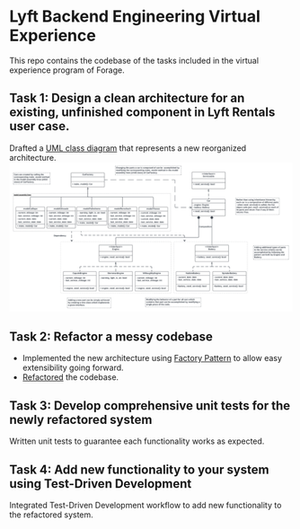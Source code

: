 # Lyft Backend Engineering Virtual Experience
This repo contains the codebase of the tasks included in the virtual experience program of Forage.

## Task 1: Design a clean architecture for an existing, unfinished component in Lyft Rentals user case.
Drafted a [UML class diagram](https://www.visual-paradigm.com/guide/uml-unified-modeling-language/uml-class-diagram-tutorial/) that represents a new reorganized architecture.
![UML Diagram of New Architecture](UML_diagram_Lyft_backend_project.png)

## Task 2: Refactor a messy codebase
- Implemented the new architecture using [Factory Pattern](https://refactoring.guru/design-patterns/factory-method) to allow easy extensibility going forward.
- [Refactored](https://refactoring.guru/refactoring) the codebase.

## Task 3: Develop comprehensive unit tests for the newly refactored system
Written unit tests to guarantee each functionality works as expected.

## Task 4: Add new functionality to your system using Test-Driven Development
Integrated Test-Driven Development workflow to add new functionality to the refactored system.

